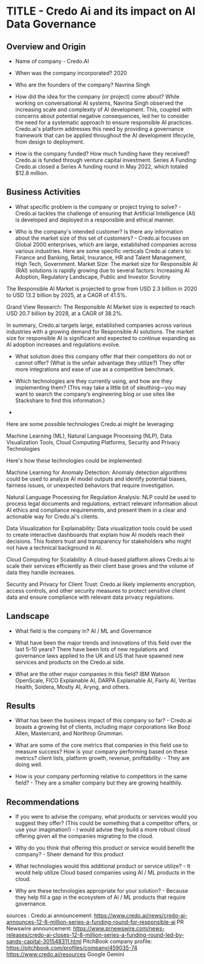 # TITLE - Credo Ai and its impact on AI Data Governance

## Overview and Origin

* Name of company - Credo.AI

* When was the company incorporated? 2020

* Who are the founders of the company? Navrina Singh

* How did the idea for the company (or project) come about?
While working on conversational AI systems, Navrina Singh observed the increasing scale and complexity of AI development. This, coupled with concerns about potential negative consequences, led her to consider the need for a systematic approach to ensure responsible AI practices. Credo.ai's platform addresses this need by providing a governance framework that can be applied throughout the AI development lifecycle, from design to deployment.

* How is the company funded? How much funding have they received? Credo.ai is funded through venture capital investment. Series A Funding: Credo.ai closed a Series A funding round in May 2022, which totaled $12.8 million.

## Business Activities

* What specific problem is the company or project trying to solve? - Credo.ai tackles the challenge of ensuring that Artificial Intelligence (AI) is developed and deployed in a responsible and ethical manner.

* Who is the company's intended customer? Is there any information about the market size of this set of customers? - Credo.ai focuses on Global 2000 enterprises, which are large, established companies across various industries. Here are some specific verticals Credo.ai caters to: Finance and Banking, Retail, Insurance, HR and Talent Management, High Tech, Government.
Market Size: The market size for Responsible AI (RAI) solutions is rapidly growing due to several factors: Increasing AI Adoption, Regulatory Landscape, Public and Investor Scrutiny

The Responsible AI Market is projected to grow from USD 2.3 billion in 2020 to USD 13.2 billion by 2025, at a CAGR of 41.5%. 

Grand View Research: The Responsible AI Market size is expected to reach USD 20.7 billion by 2028, at a CAGR of 38.2%. 

In summary, Credo.ai targets large, established companies across various industries with a growing demand for Responsible AI solutions. The market size for responsible AI is significant and expected to continue expanding as AI adoption increases and regulations evolve.

* What solution does this company offer that their competitors do not or cannot offer? (What is the unfair advantage they utilize?) They offer more integrations and ease of use as a competitive benchmark.

* Which technologies are they currently using, and how are they implementing them? (This may take a little bit of sleuthing&mdash;you may want to search the company’s engineering blog or use sites like Stackshare to find this information.)
*
Here are some possible technologies Credo.ai might be leveraging:

Machine Learning (ML), Natural Language Processing (NLP), Data Visualization Tools, Cloud Computing Platforms, Security and Privacy Technologies

Here's how these technologies could be implemented:

Machine Learning for Anomaly Detection:  Anomaly detection algorithms could be used to analyze AI model outputs and identify potential biases, fairness issues, or unexpected behaviors that require investigation.

Natural Language Processing for Regulation Analysis:  NLP could be used to process legal documents and regulations, extract relevant information about AI ethics and compliance requirements, and present them in a clear and actionable way for Credo.ai's clients.

Data Visualization for Explainability:  Data visualization tools could be used to create interactive dashboards that explain how AI models reach their decisions. This fosters trust and transparency for stakeholders who might not have a technical background in AI.

Cloud Computing for Scalability:  A cloud-based platform allows Credo.ai to scale their services efficiently as their client base grows and the volume of data they handle increases.

Security and Privacy for Client Trust:  Credo.ai likely implements encryption, access controls, and other security measures to protect sensitive client data and ensure compliance with relevant data privacy regulations.

## Landscape

* What field is the company in? AI / ML and Governance 

* What have been the major trends and innovations of this field over the last 5&ndash;10 years? There have been lots of new regulations and governance laws applied to the UK and US that have spawned new services and products on the Credo.ai side.

* What are the other major companies in this field? IBM Watson OpenScale, FICO Explainable AI, DARPA Explainable AI, Fairly AI, Veritas Health, Soldera, Mostly AI, Aryng, and others.

## Results

* What has been the business impact of this company so far? - Credo.ai boasts a growing list of clients, including major corporations like Booz Allen, Mastercard, and Northrop Grumman.

* What are some of the core metrics that companies in this field use to measure success? How is your company performing based on these metrics? client lists, platform growth, revenue, profitability. - They are doing well. 

* How is your company performing relative to competitors in the same field? - They are a smaller company but they are growing healthily. 

## Recommendations

* If you were to advise the company, what products or services would you suggest they offer? (This could be something that a competitor offers, or use your imagination!) - I would advise they build a more robust cloud offering given all the companies migrating to the cloud.

* Why do you think that offering this product or service would benefit the company? - Sheer demand for this product

* What technologies would this additional product or service utilize? - It would help utilize Cloud based companies using AI / ML products in the cloud.

* Why are these technologies appropriate for your solution? - Because they help fill a gap in the ecosystem of AI / ML products that require governance. 

sources :
Credo.ai announcement: https://www.credo.ai/news/credo-ai-announces-12-8-million-series-a-funding-round-for-responsible-ai
PR Newswire announcement: https://www.prnewswire.com/news-releases/credo-ai-closes-12-8-million-series-a-funding-round-led-by-sands-capital-301548311.html
PitchBook company profile: https://pitchbook.com/profiles/company/459035-74
 https://www.credo.ai/resources
 Google Gemini
